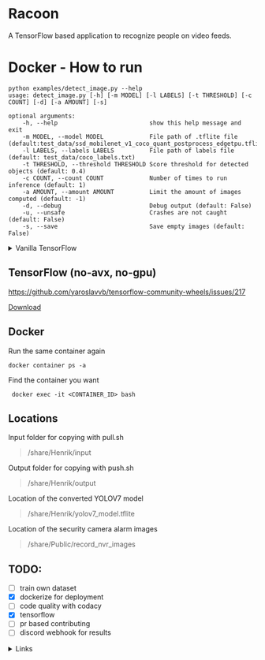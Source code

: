 # Racoon

A TensorFlow based application to recognize people on video feeds.

# Docker - How to run
```
python examples/detect_image.py --help
usage: detect_image.py [-h] [-m MODEL] [-l LABELS] [-t THRESHOLD] [-c COUNT] [-d] [-a AMOUNT] [-s]

optional arguments:
    -h, --help                          show this help message and exit
    -m MODEL, --model MODEL             File path of .tflite file (default:test_data/ssd_mobilenet_v1_coco_quant_postprocess_edgetpu.tflite)
    -l LABELS, --labels LABELS          File path of labels file (default: test_data/coco_labels.txt)
    -t THRESHOLD, --threshold THRESHOLD Score threshold for detected objects (default: 0.4)
    -c COUNT, --count COUNT             Number of times to run inference (default: 1)
    -a AMOUNT, --amount AMOUNT          Limit the amount of images computed (default: -1)
    -d, --debug                         Debug output (default: False)
    -u, --unsafe                        Crashes are not caught (default: False)
    -s, --save                          Save empty images (default: False)
```
<details>
<summary>Vanilla TensorFlow</summary>
Build the docker image

`docker build -t my-name/my-image .`

Run the docker image

`docker run --rm -i -t my-name/my-image bash`

In the bash command line run to start the program

`python plot_object_detection_saved_model.py`

To copy something(the final images) to or from a docker container

```bash
docker ps
docker cp <file path> <container id>:<destination path>
```
</details>

## TensorFlow (no-avx, no-gpu)
https://github.com/yaroslavvb/tensorflow-community-wheels/issues/217

[Download](https://doc-0s-a0-docs.googleusercontent.com/docs/securesc/5f65sii56chced822u4lor2pbohefi4i/dva7se5p115uie0jdv1es1sq2nkbucai/1670197125000/10382843425728757322/17942727790113938602/1T3WrRsiKBBqZn-LRaBQL6ulAQM-Unh3G?e=download&ax=AEKYgyStt5G864Wti50Rt5YGAAhdZ71dbTiVafx_QmB_LpttIVvxOsr8EBiN_nq49pZoHOSlhZlRLJ07uix14YCqnFR3gJ5aVoPcXolv_Lb0quTC7Gi9Ah-sqSlxc-dEVZ9AWTPGEp-X9n2Y8z9J0T-kjkQ4LzmbOvXYnzgtZVLjMW09EPUOcnVvL_P7zCv7GPi7kFnueyzu2nO_O5yszG5aqI2k3a8Sd9oCIQe9x8ojX-9cW8loPxWRc3xkn29-HEBIqr5qBUkOsFh2GQ4mHb3LWnBRKCfbdgnW4xLPRT88rr3SEL0cLjakX2F10_muHErek60jvFsAkylUTj5uwrhp1pQ0WnQWOEkMAlGLNgeNO5uC8EI1Y4fJJUyyaUQzY-2d_seiXwKxK5IbDsbGFnl1jxc8psC_WJhgBhynCsRrYSqNdDoXc0vXzwqvi2ED1BdL5FFwaITa405fIysYFRcAFcd7scL8vT1ekE0q5GT_J7K0duUL2k13y_7gLRJqhG8JS_xwreCY_AJRpAU8iRNyApYhnDXHDAkTdPHXgRBkaUODA33HKa3R32NpPAKZl5HuzN6GXHb-ERhLLIJF1rGFmXWko2uwkg8x2f5UErlA2Z6kRC10_ILsoEZnUVK2nmDVQRZrOxaWzRJIEa0HAKZJBc5NOdxtVDp1w_jOf-gN_1ZVJRTrzG9qKkY8GeNbYLBLnMFo0EBevT7ZtBCpqMFr2_tOCjXvhhRBepWHu4hanYymUOg8YVGri6kM7fTPMxb8h9eGedCLBplBd0vtZVJ-6twZVmYzKiUTWJqC5Y8B7NFsZbK8hF6obBTNDTQ1o5p_XZaUcnvXUOPL_EjoeOqTUnAQcDzA3at1R2okHOg85M8QEnnWfDu5GXV9BHVOrHZtDw&uuid=57e82a88-77a8-4b34-9c99-9c27b95c2048&authuser=0&nonce=uekp1hobqnm68&user=17942727790113938602&hash=hqbmb2jn1aal1v49ct94b73fqd3h61ag)


## Docker
Run the same container again

`docker container ps -a`

Find the container you want

` docker exec -it <CONTAINER_ID> bash`

## Locations
Input folder for copying with pull.sh
>/share/Henrik/input

Output folder for copying with push.sh 
>/share/Henrik/output

Location of the converted YOLOV7 model
>/share/Henrik/yolov7_model.tflite

Location of the security camera alarm images
>/share/Public/record_nvr_images


## TODO:
- [ ] train own dataset
- [x] dockerize for deployment
- [ ] code quality with codacy
- [x] tensorflow
- [ ] pr based contributing
- [ ] discord webhook for results

<details>
<summary>Links</summary>

### Links
<details>
<summary>usbipd</summary>

[usbipd docs](https://github.com/dorssel/usbipd-win)
[WSL support](https://github.com/dorssel/usbipd-win/wiki/WSL-support)
[Docker on wsl does not like having fun](https://github.com/dorssel/usbipd-win/issues/264)
</details>

<details>
<summary>YOLO V7</summary>

[Converting YOLO V7](https://medium.com/geekculture/converting-yolo-v7-to-tensorflow-lite-for-mobile-deployment-ebc1103e8d1e)

[Converting TensorFlow model to Edge TPU model](https://coral.ai/docs/edgetpu/models-intro)

[Converting TensorFlow models to Tflite](https://www.tensorflow.org/lite/models/convert)

[jveitchmichaelis/edgetpu-yolo](https://github.com/jveitchmichaelis/edgetpu-yolo)

[EdgeTPU Compiler](https://coral.ai/docs/edgetpu/compiler/)
</details>

<details>
<summary>Retraining models</summary>

[Retraining TensorFlow models](https://blog.tensorflow.org/2021/07/real-world-ml-with-coral-manufacturing.html)

[Retrain EdgeTPU model](https://coral.ai/docs/edgetpu/retrain-detection/)
</details>

<details>
<summary>List of Models</summary>

[List of EdgeTPU compatible models](https://coral.ai/models/object-detection/)

[TensorFlow Hub](https://tfhub.dev/s?module-type=image-object-detection)
</details>


</details>